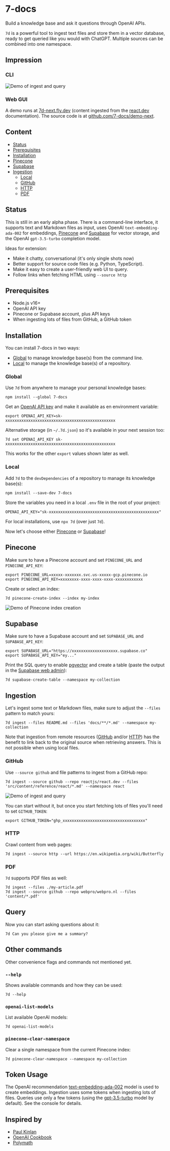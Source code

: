 # 7-docs

Build a knowledge base and ask it questions through OpenAI APIs.

`7d` is a powerful tool to ingest text files and store them in a vector database, ready to get queried like you would
with ChatGPT. Multiple sources can be combined into one namespace.

## Impression

### CLI

![Demo of ingest and query][1]

### Web GUI

A demo runs at [7d-next.fly.dev][2] (content ingested from the [react.dev][3] documentation). The source code is at
[github.com/7-docs/demo-next][4].

## Content

- [Status][5]
- [Prerequisites][6]
- [Installation][7]
- [Pinecone][8]
- [Supabase][9]
- [Ingestion][10]
  - [Local][11]
  - [GitHub][12]
  - [HTTP][13]
  - [PDF][14]

## Status

This is still in an early alpha phase. There is a command-line interface, it supports text and Markdown files as input,
uses OpenAI `text-embedding-ada-002` for embeddings, [Pinecone][15] and [Supabase][16] for vector storage, and the
OpenAI `gpt-3.5-turbo` completion model.

Ideas for extension:

- Make it chatty, conversational (it's only single shots now)
- Better support for source code files (e.g. Python, TypeScript).
- Make it easy to create a user-friendly web UI to query.
- Follow links when fetching HTML using `--source http`

## Prerequisites

- Node.js v16+
- OpenAI API key
- Pinecone or Supabase account, plus API keys
- When ingesting lots of files from GitHub, a GitHub token

## Installation

You can install 7-docs in two ways:

- [Global][17] to manage knowledge base(s) from the command line.
- [Local][11] to manage the knowledge base(s) of a repository.

### Global

Use `7d` from anywhere to manage your personal knowledge bases:

```shell
npm install --global 7-docs
```

Get an [OpenAI API key][18] and make it available as en environment variable:

```shell
export OPENAI_API_KEY=sk-xxxxxxxxxxxxxxxxxxxxxxxxxxxxxxxxxxxxxxxxxxxxxxxx
```

Alternative storage (in `~/.7d.json`) so it's available in your next session too:

```shell
7d set OPENAI_API_KEY sk-xxxxxxxxxxxxxxxxxxxxxxxxxxxxxxxxxxxxxxxxxxxxxxxx
```

This works for the other `export` values shown later as well.

### Local

Add `7d` to the `devDependencies` of a repository to manage its knowledge base(s):

```shell
npm install --save-dev 7-docs
```

Store the variables you need in a local `.env` file in the root of your project:

```shell
OPENAI_API_KEY="sk-xxxxxxxxxxxxxxxxxxxxxxxxxxxxxxxxxxxxxxxxxxxxxxxx"
```

For local installations, use `npx 7d` (over just `7d`).

Now let's choose either [Pinecone][8] or [Supabase][9]!

## Pinecone

Make sure to have a Pinecone account and set `PINECONE_URL` and `PINECONE_API_KEY`:

```shell
export PINECONE_URL=xxxxx-xxxxxxx.svc.us-xxxxx-gcp.pinecone.io
export PINECONE_API_KEY=xxxxxxxx-xxxx-xxxx-xxxx-xxxxxxxxxxxx
```

Create or select an index:

```shell
7d pinecone-create-index --index my-index
```

![Demo of Pinecone index creation][19]

## Supabase

Make sure to have a Supabase account and set `SUPABASE_URL` and `SUPABASE_API_KEY`:

```shell
export SUPABASE_URL="https://xxxxxxxxxxxxxxxxxxxx.supabase.co"
export SUPABASE_API_KEY="ey..."
```

Print the SQL query to enable [pgvector][20] and create a table (paste the output in the [Supabase web admin][21]):

```shell
7d supabase-create-table --namespace my-collection
```

## Ingestion

Let's ingest some text or Markdown files, make sure to adjust the `--files` pattern to match yours:

```shell
7d ingest --files README.md --files 'docs/**/*.md' --namespace my-collection
```

Note that ingestion from remote resources ([GitHub][12] and/or [HTTP][13]) has the benefit to link back to the
original source when retrieving answers. This is not possible when using local files.

### GitHub

Use `--source github` and file patterns to ingest from a GitHub repo:

```shell
7d ingest --source github --repo reactjs/react.dev --files 'src/content/reference/react/*.md' --namespace react
```

![Demo of ingest and query][22]

You can start without it, but once you start fetching lots of files you'll need to set `GITHUB_TOKEN`:

```shell
export GITHUB_TOKEN="ghp_xxxxxxxxxxxxxxxxxxxxxxxxxxxxxxxxxxxx"
```

### HTTP

Crawl content from web pages:

```shell
7d ingest --source http --url https://en.wikipedia.org/wiki/Butterfly
```

### PDF

`7d` supports PDF files as well:

```shell
7d ingest --files ./my-article.pdf
7d ingest --source github --repo webpro/webpro.nl --files 'content/*.pdf'
```

## Query

Now you can start asking questions about it:

```shell
7d Can you please give me a summary?
```

## Other commands

Other convenience flags and commands not mentioned yet.

### `--help`

Shows available commands and how they can be used:

```shell
7d --help
```

### `openai-list-models`

List available OpenAI models:

```shell
7d openai-list-models
```

### `pinecone-clear-namespace`

Clear a single namespace from the current Pinecone index:

```shell
7d pinecone-clear-namespace --namespace my-collection
```

## Token Usage

The OpenAI recommendation [text-embedding-ada-002][23] model is used to create embeddings. Ingestion uses some tokens
when ingesting lots of files. Queries use only a few tokens (using the [gpt-3.5-turbo][24] model by default). See the
console for details.

## Inspired by

- [Paul Kinlan][25]
- [OpenAI Cookbook][26]
- [Polymath][27]

[1]: ./assets/ingest-and-query.gif
[2]: https://7d-next.fly.dev
[3]: https://react.dev
[4]: https://github.com/7-docs/demo-react
[5]: #status
[6]: #prerequisites
[7]: #installation
[8]: #pinecone
[9]: #supabase
[10]: #ingestion
[11]: #local
[12]: #github
[13]: #http
[14]: #pdf
[15]: https://www.pinecone.io
[16]: https://supabase.com
[17]: #global
[18]: https://platform.openai.com/account/api-keys
[19]: ./assets/pinecone-create-index.gif
[20]: https://supabase.com/docs/guides/database/extensions/pgvector
[21]: https://app.supabase.com/projects
[22]: ./assets/ingest-and-query-2.gif
[23]: https://platform.openai.com/docs/guides/embeddings/what-are-embeddings
[24]: https://platform.openai.com/docs/guides/chat
[25]: https://github.com/PaulKinlan/paul.kinlan.me
[26]: https://github.com/openai/openai-cookbook
[27]: https://github.com/polymath-ai/polymath-ai
